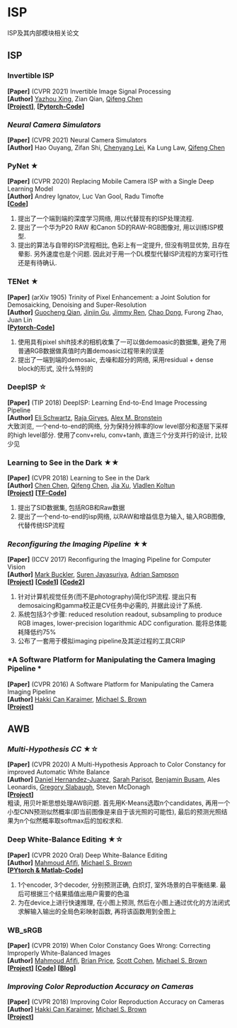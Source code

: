 # ISP
ISP及其内部模块相关论文

## ISP
### Invertible ISP
**[Paper]**  (CVPR 2021) Invertible Image Signal Processing <Br>
**[Author]** [Yazhou Xing](https://yzxing87.github.io/), Zian Qian, [Qifeng Chen](https://cqf.io/) <Br>
**[[Project](https://yzxing87.github.io/InvISP/index.html)]**, **[[Pytorch-Code](https://github.com/yzxing87/Invertible-ISP)]** <Br>
  
### *Neural Camera Simulators*
**[Paper]**  (CVPR 2021) Neural Camera Simulators <Br>
**[Author]** Hao Ouyang, Zifan Shi, [Chenyang Lei](https://chenyanglei.github.io/), Ka Lung Law, [Qifeng Chen](https://cqf.io/) <Br>

### PyNet ★
**[Paper]** (CVPR 2020) Replacing Mobile Camera ISP with a Single Deep Learning Model <Br>
**[Author]**   Andrey Ignatov, Luc Van Gool, Radu Timofte  <Br>
**[[Code](https://github.com/aiff22/pynet)]**<Br>
1) 提出了一个端到端的深度学习网络, 用以代替现有的ISP处理流程. <Br>
2) 提出了一个华为P20 RAW 和Canon 5D的RAW-RGB图像对, 用以训练ISP模型.<Br>
3) 提出的算法与自带的ISP流程相比, 色彩上有一定提升, 但没有明显优势, 且存在晕影. 另外速度也是个问题. 因此对于用一个DL模型代替ISP流程的方案可行性还是有待确认. <Br>

###  TENet ★
**[Paper]**  (arXiv 1905) Trinity of Pixel Enhancement: a Joint Solution for Demosaicking, Denoising and Super-Resolution  <Br>
**[Author]** [Guocheng Qian](https://www.gcqian.com/), [Jinjin Gu](http://www.jasongt.com/), [Jimmy Ren](http://www.jimmyren.com/), [Chao Dong](http://xpixel.group/2010/01/20/chaodong.html), Furong Zhao, Juan Lin <Br>
**[[Pytorch-Code](https://github.com/guochengqian/TENet)]** <Br>
1. 使用具有pixel shift技术的相机收集了一可以做demoasic的数据集, 避免了用普通RGB数据做真值时内置demoasic过程带来的误差
2. 提出了一端到端的demosaic, 去噪和超分的网络, 采用residual + dense block的形式, 没什么特别的

### DeepISP ☆
**[Paper]** (TIP 2018) DeepISP: Learning End-to-End Image Processing Pipeline <Br>
**[Author]** [Eli Schwartz](https://elischwartz.github.io/publications/), [Raja Giryes](http://web.eng.tau.ac.il/~raja/),  [Alex M. Bronstein](https://bron.cs.technion.ac.il/) <Br>
大致浏览, 一个end-to-end的网络, 分为保持分辨率的low level部分和逐层下采样的high level部分. 使用了conv+relu, conv+tanh, 直连三个分支并行的设计, 比较少见

### Learning to See in the Dark ★★
**[Paper]** (CVPR 2018) Learning to See in the Dark <Br>
**[Author]** [Chen Chen](http://cchen156.web.engr.illinois.edu/), [Qifeng Chen](https://cqf.io/), [Jia Xu](http://pages.cs.wisc.edu/~jiaxu/), [Vladlen Koltun](http://vladlen.info/)  <Br>
**[[Project](http://cchen156.web.engr.illinois.edu/SID.html)]** **[[TF-Code](https://github.com/cchen156/Learning-to-See-in-the-Dark)]**<Br>
1) 提出了SID数据集, 包括RGB和Raw数据 <Br>
2) 提出了一个end-to-end的isp网络, 以RAW和增益信息为输入, 输入RGB图像, 代替传统ISP流程

### *Reconfiguring the Imaging Pipeline* ★★ 
**[Paper]** (ICCV 2017) Reconfiguring the Imaging Pipeline for Computer Vision <Br>
**[Author]**   [Mark Buckler](http://www.markbuckler.com/), [Suren Jayasuriya](http://www.andrew.cmu.edu/user/sjayasur/website.html), [Adrian Sampson](http://www.cs.cornell.edu/~asampson/)  <Br>
**[[Project](https://capra.cs.cornell.edu/research/visionmode/)]** **[[Code1](https://github.com/cucapra/approx-vision)]** **[[Code2](https://github.com/mbuckler/ReversiblePipeline)]** <Br>
1) 针对计算机视觉任务(而不是photography)简化ISP流程. 提出只有demosaicing和gamma校正是CV任务中必需的, 并据此设计了系统.
2) 系统包括3个步骤: reduced resolution readout, subsampling to produce RGB images, lower-precision logarithmic ADC configuration. 能将总体能耗降低约75%
3) 公布了一套用于模拟imaging pipeline及其逆过程的工具CRIP

### *A Software Platform for Manipulating the Camera Imaging Pipeline *
**[Paper]** (CVPR 2016) A Software Platform for Manipulating the Camera Imaging Pipeline  <Br>
**[Author]** [Hakki Can Karaimer](https://karaimer.github.io/), [Michael S. Brown](http://www.cse.yorku.ca/~mbrown/) <Br>
**[[Project](https://karaimer.github.io/camera-pipeline/)]** <Br> 
  
 
  

## AWB
### *Multi-Hypothesis CC* ★☆
**[Paper]** (CVPR 2020) A Multi-Hypothesis Approach to Color Constancy for improved Automatic White Balance <Br>
**[Author]** [Daniel Hernandez-Juarez](https://danihernandez.eu/), [Sarah Parisot](https://parisots.github.io/), [Benjamin Busam](http://campar.in.tum.de/Main/BenjaminBusam), Ales Leonardis, [Gregory Slabaugh](http://www.gregslabaugh.net/), Steven McDonagh <Br>
**[[Project](http://cvil.eecs.yorku.ca/projects/public_html/sRGB_WB_correction/index.html)]**<Br>
  粗读, 用贝叶斯思想处理AWB问题. 首先用K-Means选取n个candidates, 再用一个小型CNN预测似然概率(即当前图像是来自于该光照的可能性), 最后的预测光照结果为n个似然概率取softmax后的加权求和.
  
### Deep White-Balance Editing ★☆
**[Paper]** (CVPR 2020 Oral) Deep White-Balance Editing <Br>
**[Author]** [Mahmoud Afifi](https://sites.google.com/view/mafifi/home), [Michael S. Brown](http://www.cse.yorku.ca/~mbrown/)<Br>
**[[PYtorch & Matlab-Code](https://github.com/mahmoudnafifi/Deep_White_Balance)]**<Br>
1) 1个encoder, 3个decoder, 分别预测正确, 白炽灯, 室外场景的白平衡结果. 最后可根据三个结果插值出用户需要的色温
2) 为在device上进行快速推理, 在小图上预测, 然后在小图上通过优化的方法闭式求解输入输出的全局色彩映射函数, 再将该函数用到全图上

### WB_sRGB
**[Paper]** (CVPR 2019) When Color Constancy Goes Wrong: Correcting Improperly White-Balanced Images <Br>
**[Author]** [Mahmoud Afifi](https://sites.google.com/view/mafifi/home), [Brian Price](https://www.brianpricephd.com/), [Scott Cohen](https://research.adobe.com/person/scott-cohen/), [Michael S. Brown](http://www.cse.yorku.ca/~mbrown/) <Br>
**[[Project](http://cvil.eecs.yorku.ca/projects/public_html/sRGB_WB_correction/index.html)]** **[[Code](https://github.com/mahmoudnafifi/WB_sRGB)]** **[[Blog](http://www.noahlab.com.hk/#/news/5ee70c18a0c07a1a3855452d)]**<Br>
  
### *Improving Color Reproduction Accuracy on Cameras*
**[Paper]** (CVPR 2018) Improving Color Reproduction Accuracy on Cameras <Br>
**[Author]** [Hakki Can Karaimer](https://karaimer.github.io/), [Michael S. Brown](http://www.cse.yorku.ca/~mbrown/) <Br>
**[[Project](https://karaimer.github.io/camera-color/)]** <Br> 
